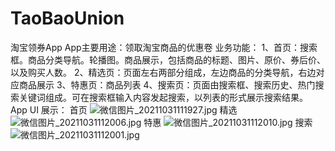 # TaoBaoUnion
淘宝领券App
App主要用途：领取淘宝商品的优惠卷
业务功能：
1、首页：搜索框。商品分类导航。轮播图。商品展示，包括商品的标题、图片、原价、券后价、以及购买人数。
2、精选页：页面左右两部分组成，左边商品的分类导航，右边对应商品展示
3、特惠页：商品列表
4、搜索页：页面由搜索框、搜索历史、热门搜索关键词组成。可在搜索框输入内容发起搜索，以列表的形式展示搜索结果。
App UI 展示：
首页
![微信图片_20211031111927.jpg](https://i.loli.net/2021/10/31/JBlE45GoMVOdZrs.jpg)
精选
![微信图片_20211031112006.jpg](https://i.loli.net/2021/10/31/y9I2Bl7OVHjzUcF.jpg)
特惠
![微信图片_20211031112010.jpg](https://i.loli.net/2021/10/31/JDtKCpm9EHGoab8.jpg)
搜索
![微信图片_20211031112001.jpg](https://i.loli.net/2021/10/31/yPcTxKA4q1GRfIM.jpg)

